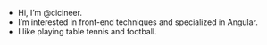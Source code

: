 - Hi, I’m @cicineer.
- I’m interested in front-end techniques and specialized in Angular.
- I like playing table tennis and football.
